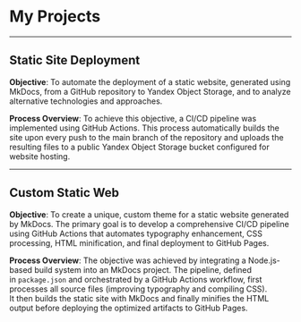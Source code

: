 # My Projects

---

## Static Site Deployment

**Objective**: To automate the deployment of a static website, generated using MkDocs, from a GitHub repository to Yandex Object Storage, and to analyze alternative technologies and approaches.

**Process Overview**: To achieve this objective, a CI/CD pipeline was implemented using GitHub Actions. This process automatically builds the site upon every push to the main branch of the repository and uploads the resulting files to a public Yandex Object Storage bucket configured for website hosting.

---

## Custom Static Web

**Objective**: To create a unique, custom theme for a static website generated by MkDocs. The primary goal is to develop a comprehensive CI/CD pipeline using GitHub Actions that automates typography enhancement, CSS processing, HTML minification, and final deployment to GitHub Pages.

**Process Overview**: The objective was achieved by integrating a Node.js-based build system into an MkDocs project. The pipeline, defined in `package.json` and orchestrated by a GitHub Actions workflow, first processes all source files (improving typography and compiling CSS). It then builds the static site with MkDocs and finally minifies the HTML output before deploying the optimized artifacts to GitHub Pages.